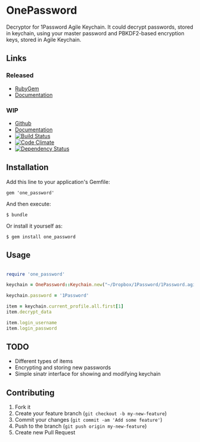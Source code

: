 # OnePassword

Decryptor for 1Password Agile Keychain.
It could decrypt passwords, stored in keychain, using your master password and PBKDF2-based encryption keys, stored in
Agile Keychain.

## Links

### Released

* [RubyGem](https://rubygems.org/gems/one_password)
* [Documentation](http://rubydoc.info/gems/one_password/frames)

### WIP

* [Github](https://github.com/alsemyonov/one_password)
* [Documentation](http://rubydoc.info/github/alsemyonov/one_password/frames)
* [![Build Status](https://travis-ci.org/alsemyonov/one_password.png?branch=master)](https://travis-ci.org/alsemyonov/one_password)
* [![Code Climate](https://codeclimate.com/github/alsemyonov/one_password.png)](https://codeclimate.com/github/alsemyonov/one_password)
* [![Dependency Status](https://gemnasium.com/alsemyonov/one_password.png)](https://gemnasium.com/alsemyonov/one_password)

## Installation

Add this line to your application's Gemfile:

    gem 'one_password'

And then execute:

    $ bundle

Or install it yourself as:

    $ gem install one_password

## Usage

```ruby

require 'one_password'

keychain = OnePassword::Keychain.new("~/Dropbox/1Password/1Password.agilekeychain")

keychain.password = '1Password'

item = keychain.current_profile.all.first[1]
item.decrypt_data

item.login_username
item.login_password

```

## TODO

* Different types of items
* Encrypting and storing new passwords
* Simple sinatr interface for showing and modifying keychain

## Contributing

1. Fork it
2. Create your feature branch (`git checkout -b my-new-feature`)
3. Commit your changes (`git commit -am 'Add some feature'`)
4. Push to the branch (`git push origin my-new-feature`)
5. Create new Pull Request
